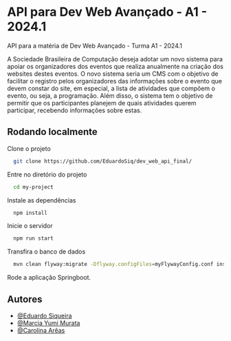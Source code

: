 
# API para Dev Web Avançado - A1 - 2024.1

API para a matéria de Dev Web Avançado - Turma A1 - 2024.1

A Sociedade Brasileira de Computação deseja adotar um novo sistema para apoiar os organizadores dos eventos que realiza anualmente na criação dos websites destes eventos. O novo sistema seria um CMS com o objetivo de facilitar o registro pelos organizadores das informações sobre o evento que devem constar do site, em especial, a lista de atividades que compõem o evento, ou seja, a programação. Além disso, o sistema tem o objetivo de permitir que os participantes planejem de quais atividades querem participar, recebendo informações sobre estas.



## Rodando localmente

Clone o projeto

```bash
  git clone https://github.com/EduardoSiq/dev_web_api_final/
```

Entre no diretório do projeto

```bash
  cd my-project
```

Instale as dependências

```bash
  npm install
```

Inicie o servidor

```bash
  npm run start
```

Transfira o banco de dados
```bash
  mvn clean flyway:migrate -Dflyway.configFiles=myFlywayConfig.conf install
```

Rode a aplicação Springboot.
## Autores

- [@Eduardo Siqueira](https://www.github.com/EduardoSiq)
- [@Marcia Yumi Murata](https://www.github.com/YumiMurata)
- [@Carolina Arêas](https://www.github.com/carolareas)
